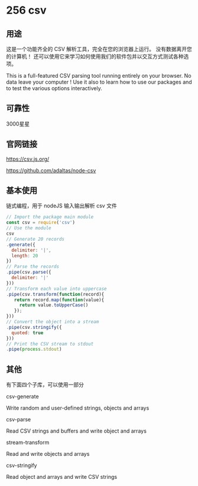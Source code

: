 # 256 csv

## 用途

这是一个功能齐全的 CSV 解析工具，完全在您的浏览器上运行。 没有数据离开您的计算机！ 还可以使用它来学习如何使用我们的软件包并以交互方式测试各种选项。

This is a full-featured CSV parsing tool running entirely on your browser. No data leave your computer ! Use it also to learn how to use our packages and to test the various options interactively.

## 可靠性

3000星星

## 官网链接

https://csv.js.org/

https://github.com/adaltas/node-csv

## 基本使用

链式编程，用于 nodeJS 输入输出解析 csv 文件

```js
// Import the package main module
const csv = require('csv')
// Use the module
csv
// Generate 20 records
.generate({
  delimiter: '|',
  length: 20
})
// Parse the records
.pipe(csv.parse({
  delimiter: '|'
}))
// Transform each value into uppercase
.pipe(csv.transform(function(record){
   return record.map(function(value){
     return value.toUpperCase()
   });
}))
// Convert the object into a stream
.pipe(csv.stringify({
  quoted: true
}))
// Print the CSV stream to stdout
.pipe(process.stdout)
```

## 其他

有下面四个子库，可以使用一部分

csv-generate

Write random and user-defined strings, objects and arrays

csv-parse

Read CSV strings and buffers and write object and arrays

stream-transform

Read and write objects and arrays

csv-stringify

Read object and arrays and write CSV strings

